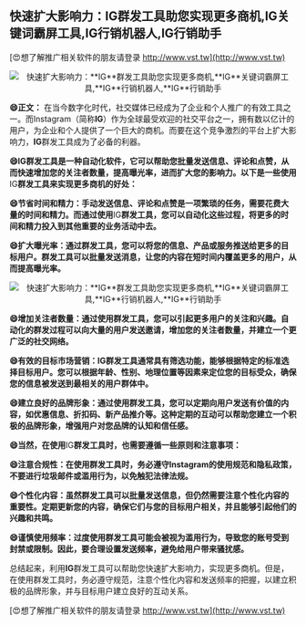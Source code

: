 ## **快速扩大影响力：**IG**群发工具助您实现更多商机,**IG**关键词霸屏工具,**IG**行销机器人,**IG**行销助手**

[😍想了解推广相关软件的朋友请登录 http://www.vst.tw](http://www.vst.tw)

 <center><img src="https://vst.tw/MP4/tuiguang/png/5.png" alt="快速扩大影响力：**IG**群发工具助您实现更多商机,**IG**关键词霸屏工具,**IG**行销机器人,**IG**行销助手"></center>

**😄正文：**
在当今数字化时代，社交媒体已经成为了企业和个人推广的有效工具之一。而Instagram（简称**IG**）作为全球最受欢迎的社交平台之一，拥有数以亿计的用户，为企业和个人提供了一个巨大的商机。而要在这个竞争激烈的平台上扩大影响力，**IG**群发工具成为了必备的利器。

**😄**IG**群发工具是一种自动化软件，它可以帮助您批量发送信息、评论和点赞，从而快速增加您的关注者数量，提高曝光率，进而扩大您的影响力。以下是一些使用**IG**群发工具来实现更多商机的好处：**

**😄节省时间和精力：手动发送信息、评论和点赞是一项繁琐的任务，需要花费大量的时间和精力。而通过使用**IG**群发工具，您可以自动化这些过程，将更多的时间和精力投入到其他重要的业务活动中去。**

**😄扩大曝光率：通过群发工具，您可以将您的信息、产品或服务推送给更多的目标用户。群发工具可以批量发送消息，让您的内容在短时间内覆盖更多的用户，从而提高曝光率。**

 <center><img src="https://vst.tw/MP4/tuiguang/png/7.png" alt="快速扩大影响力：**IG**群发工具助您实现更多商机,**IG**关键词霸屏工具,**IG**行销机器人,**IG**行销助手"></center>

**😄增加关注者数量：通过使用群发工具，您可以引起更多用户的关注和兴趣。自动化的群发过程可以向大量的用户发送邀请，增加您的关注者数量，并建立一个更广泛的社交网络。**

**😄有效的目标市场营销：**IG**群发工具通常具有筛选功能，能够根据特定的标准选择目标用户。您可以根据年龄、性别、地理位置等因素来定位您的目标受众，确保您的信息被发送到最相关的用户群体中。**

**😄建立良好的品牌形象：通过使用群发工具，您可以定期向用户发送有价值的内容，如优惠信息、折扣码、新产品推介等。这种定期的互动可以帮助您建立一个积极的品牌形象，增强用户对您品牌的认知和信任感。**

**😄当然，在使用**IG**群发工具时，也需要遵循一些原则和注意事项：**

**😄注意合规性：在使用群发工具时，务必遵守Instagram的使用规范和隐私政策，不要进行垃圾邮件或滥用行为，以免触犯法律法规。**

**😄个性化内容：虽然群发工具可以批量发送信息，但仍然需要注意个性化内容的重要性。定期更新您的内容，确保它们与您的目标用户相关，并且能够引起他们的兴趣和共鸣。**

**😄谨慎使用频率：过度使用群发工具可能会被视为滥用行为，导致您的账号受到封禁或限制。因此，要合理设置发送频率，避免给用户带来骚扰感。**

总结起来，利用**IG**群发工具可以帮助您快速扩大影响力，实现更多商机。但是，在使用群发工具时，务必遵守规范，注意个性化内容和发送频率的把握，以建立积极的品牌形象，并与目标用户建立良好的互动关系。

[😍想了解推广相关软件的朋友请登录 http://www.vst.tw](http://www.vst.tw)



